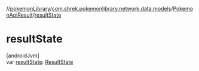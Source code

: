 //[pokemonLibrary](../../../index.md)/[com.shrek.pokemonlibrary.network.data.models](../index.md)/[PokemonApiResult](index.md)/[resultState](result-state.md)

# resultState

[androidJvm]\
var [resultState](result-state.md): [ResultState](../../com.shrek.pokemonlibrary.network.api/-result-state/index.md)

